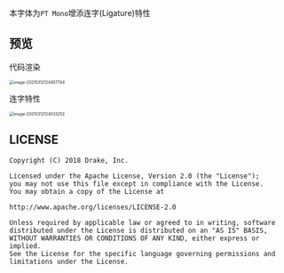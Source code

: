 本字体为`PT Mono`增添连字(Ligature)特性

## 预览

代码渲染

<img src="https://i.imgur.com/6GrrD4V.png" alt="image-20210312124457744" style="zoom:50%;" /> 



连字特性

<img src="https://i.imgur.com/iNGDvlD.png" alt="image-20210312124533252" style="zoom:50%;" /> 



## LICENSE

```
Copyright (C) 2018 Drake, Inc.

Licensed under the Apache License, Version 2.0 (the "License");
you may not use this file except in compliance with the License.
You may obtain a copy of the License at

http://www.apache.org/licenses/LICENSE-2.0

Unless required by applicable law or agreed to in writing, software
distributed under the License is distributed on an "AS IS" BASIS,
WITHOUT WARRANTIES OR CONDITIONS OF ANY KIND, either express or implied.
See the License for the specific language governing permissions and
limitations under the License.
```

